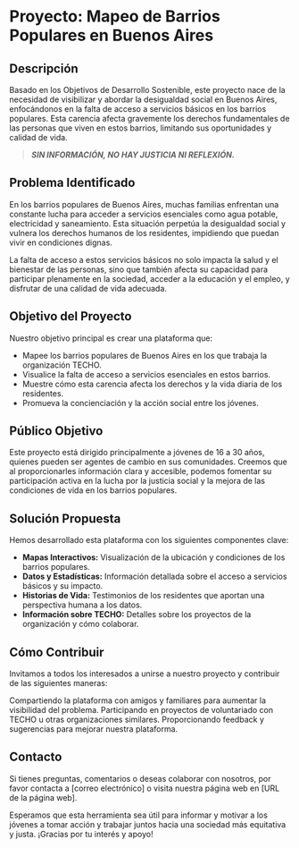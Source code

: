# Proyecto: Mapeo de Barrios Populares en Buenos Aires
## Descripción
Basado en los Objetivos de Desarrollo Sostenible, este proyecto nace de la necesidad de visibilizar y abordar la desigualdad social en Buenos Aires, enfocándonos en la falta de acceso a servicios básicos en los barrios populares. Esta carencia afecta gravemente los derechos fundamentales de las personas que viven en estos barrios, limitando sus oportunidades y calidad de vida.
> ***SIN INFORMACIÓN, NO HAY JUSTICIA NI REFLEXIÓN.***

## Problema Identificado
En los barrios populares de Buenos Aires, muchas familias enfrentan una constante lucha para acceder a servicios esenciales como agua potable, electricidad y saneamiento. Esta situación perpetúa la desigualdad social y vulnera los derechos humanos de los residentes, impidiendo que puedan vivir en condiciones dignas.

La falta de acceso a estos servicios básicos no solo impacta la salud y el bienestar de las personas, sino que también afecta su capacidad para participar plenamente en la sociedad, acceder a la educación y el empleo, y disfrutar de una calidad de vida adecuada.

## Objetivo del Proyecto
Nuestro objetivo principal es crear una plataforma que:

- Mapee los barrios populares de Buenos Aires en los que trabaja la organización TECHO.
- Visualice la falta de acceso a servicios esenciales en estos barrios.
- Muestre cómo esta carencia afecta los derechos y la vida diaria de los residentes.
- Promueva la concienciación y la acción social entre los jóvenes.

## Público Objetivo
Este proyecto está dirigido principalmente a jóvenes de 16 a 30 años, quienes pueden ser agentes de cambio en sus comunidades. Creemos que al proporcionarles información clara y accesible, podemos fomentar su participación activa en la lucha por la justicia social y la mejora de las condiciones de vida en los barrios populares.

## Solución Propuesta
Hemos desarrollado esta plataforma con los siguientes componentes clave:

- **Mapas Interactivos:** Visualización de la ubicación y condiciones de los barrios populares.
- **Datos y Estadísticas:** Información detallada sobre el acceso a servicios básicos y su impacto.
- **Historias de Vida:** Testimonios de los residentes que aportan una perspectiva humana a los datos.
- **Información sobre TECHO:** Detalles sobre los proyectos de la organización y cómo colaborar.

## Cómo Contribuir
Invitamos a todos los interesados a unirse a nuestro proyecto y contribuir de las siguientes maneras:

Compartiendo la plataforma con amigos y familiares para aumentar la visibilidad del problema.
Participando en proyectos de voluntariado con TECHO u otras organizaciones similares.
Proporcionando feedback y sugerencias para mejorar nuestra plataforma.

## Contacto
Si tienes preguntas, comentarios o deseas colaborar con nosotros, por favor contacta a [correo electrónico] o visita nuestra página web en [URL de la página web].

Esperamos que esta herramienta sea útil para informar y motivar a los jóvenes a tomar acción y trabajar juntos hacia una sociedad más equitativa y justa. ¡Gracias por tu interés y apoyo!




